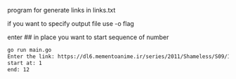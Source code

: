 program for generate links in links.txt

if you want to specify output file use -o flag 

enter ## in place you want to start sequence of number 

```bash
go run main.go
Enter the link: https://dl6.mementoanime.ir/series/2011/Shameless/S09/1080/Shameless%20S9%20-%20##.%5B1080%5D%5BSS%5D%5BAioFilm.com%5D.mkv
start at: 1
end: 12
